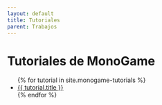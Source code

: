 ```yaml
---
layout: default
title: Tutoriales
parent: Trabajos
---
```


# Tutoriales de MonoGame

<ul>
  {% for tutorial in site.monogame-tutorials %}
    <li>
      <a href="{{ tutorial.url }}">{{ tutorial.title }}</a>
    </li>
  {% endfor %}
</ul>
